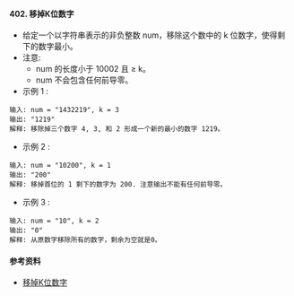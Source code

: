 #### 402. 移掉K位数字
- 给定一个以字符串表示的非负整数 num，移除这个数中的 k 位数字，使得剩下的数字最小。
- 注意:
  - num 的长度小于 10002 且 ≥ k。
  - num 不会包含任何前导零。
- 示例 1 :
```
输入: num = "1432219", k = 3
输出: "1219"
解释: 移除掉三个数字 4, 3, 和 2 形成一个新的最小的数字 1219。
```
- 示例 2 :
```
输入: num = "10200", k = 1
输出: "200"
解释: 移掉首位的 1 剩下的数字为 200. 注意输出不能有任何前导零。
```
- 示例 3 :
```
输入: num = "10", k = 2
输出: "0"
解释: 从原数字移除所有的数字，剩余为空就是0。
```

#### 参考资料
- [移掉K位数字](https://leetcode-cn.com/problems/remove-k-digits/solution/yi-diao-kwei-shu-zi-by-leetcode/)

